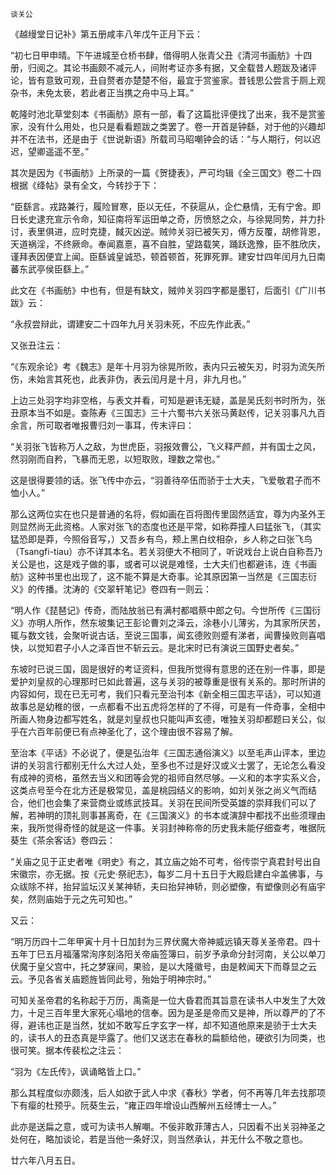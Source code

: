     谈关公 

   《越缦堂日记补》第五册咸丰八年戊午正月下云：

   “初七日甲申晴。下午进城至仓桥书肆，借得明人张青父丑《清河书画舫》十四册，归阅之。其论书画颇不减元人，间附考证亦多有据，又全载昔人题跋及诸评论，皆有意致可观，丑自赘者亦楚楚不俗，最宜于赏鉴家。昔钱思公尝言于厕上观杂书，未免太亵，若此者正当携之舟中马上耳。”

   乾隆时池北草堂刻本《书画舫》原有一部，看了这篇批评便找了出来，我不是赏鉴家，没有什么用处，也只是看看题跋之类罢了。卷一开首是钟繇，对于他的兴趣却并不在法书，还是由于《世说新语》所载司马昭嘲钟会的话：“与人期行，何以迟迟，望卿遥遥不至。”

   其次是因为《书画舫》上所录的一篇《贺捷表》，严可均辑《全三国文》卷二十四根据《绛帖》录有全文，今转抄于下：

   “臣繇言。戎路兼行，履险冒寒，臣以无任，不获扈从，企伫悬情，无有宁舍。即日长史逮充宣示令命，知征南将军运田单之奇，厉愤怒之众，与徐晃同势，并力扑讨，表里俱进，应时克捷，馘灭凶逆。贼帅关羽已被矢刃，傅方反覆，胡修背恩，天道祸淫，不终厥命。奉闻嘉憙，喜不自胜，望路载笑，踊跃逸豫，臣不胜欣庆，谨拜表因便宜上闻。臣繇诚皇诚恐，顿首顿首，死罪死罪。建安廿四年闰月九日南蕃东武亭侯臣繇上。”

   此文在《书画舫》中也有，但是有缺文，贼帅关羽四字都是墨钉，后面引《广川书跋》云：

   “永叔尝辩此，谓建安二十四年九月关羽未死，不应先作此表。”

   又张丑注云：

   “《东观余论》考《魏志》是年十月羽为徐晃所败，表内只云被矢刃，时羽为流矢所伤，未始言其死也，此表非伪，表云闰月是十月，非九月也。”

   上边三处羽字均非空格，与表文并看，可知是避讳无疑，盖是吴氏刻书时所为，张丑原本当不如是。查陈寿《三国志》三十六蜀书六关张马黄赵传，记关羽事凡九百余言，所可取者唯报曹归刘一事耳，传末评曰：

   “关羽张飞皆称万人之敌，为世虎臣，羽报效曹公，飞义释严颜，并有国士之风，然羽刚而自矜，飞暴而无恩，以短取败，理数之常也。”

   这是很得要领的话。张飞传中亦云，“羽善待卒伍而骄于士大夫，飞爱敬君子而不恤小人。”

   那么这两位实在也只是普通的名将，假如画在百将图传里固然适宜，尊为内圣外王则显然尚无此资格。人家对张飞的态度也还是平常，如称莽撞人曰猛张飞，（其实猛恐即是莽，今照俗音写，）又吾乡有鸟，颊上黑白纹相杂，乡人称之曰张飞鸟（Tsangfi-tiau）亦不详其本名。若关羽便大不相同了，听说戏台上说白自称吾乃关公是也，这是戏子做的事，或者可以说是难怪，士大夫们也都避讳，连《书画舫》这种书里也出现了，这不能不算是大奇事。论其原因第一当然是《三国志衍义》的传播。沈涛的《交翠轩笔记》卷四有一则云：

   “明人作《琵琶记》传奇，而陆放翁已有满村都唱蔡中郎之句。今世所传《三国衍义》亦明人所作，然东坡集记王彭论曹刘之泽云，涂巷小儿薄劣，为其家所厌苦，辄与数文钱，会聚听说古话，至说三国事，闻玄德败则蹙有涕者，闻曹操败则喜唱快，以觉知君子小人之泽百世不斩云云。是北宋时已有演说三国野史者矣。”

   东坡时已说三国，固是很好的考证资料，但我所觉得有意思的还在别一件事，即是爱护刘皇叔的心理那时已如此普遍，这与关羽的被尊重是很有关系的。那时所讲的内容如何，现在已无可考，我们只看元至治刊本《新全相三国志平话》，可以知道故事总是幼稚的很，一点都看不出五虎将怎样的了不得，可是有一件奇事，全相中所画人物身边都写姓名，就是刘皇叔也只能叫声玄德，唯独关羽却都题曰关公，似乎在六百年前便已有点神圣化了，这个理由很不容易了解。

   至治本《平话》不必说了，便是弘治年《三国志通俗演义》以至毛声山评本，里边讲的关羽言行都别无什么大过人处，至多也不过是好汉或义士罢了，无论怎么看没有成神的资格，虽然去当义和团等会党的祖师自然尽够。—义和的本字实系义合，这类点号至今在北方还是极常见，盖是桃园结义的影响，如刘关张之尚义气而结合，他们也会集了来营商业或练武技耳。关羽在民间所受英雄的崇拜我们可以了解，若神明的顶礼则事甚离奇，在《三国演义》的书本或演辞中都找不出些须理由来，我所觉得奇怪的就是这一件事。关羽封神称帝的历史我未能仔细查考，唯据阮葵生《茶余客话》卷四云：

   “关庙之见于正史者唯《明史》有之，其立庙之始不可考，俗传崇宁真君封号出自宋徽宗，亦无据。按《元史·祭祀志》，每岁二月十五日于大殿启建白伞盖佛事，与众祓除不祥，抬舁监坛汉关某神轿，夫曰抬舁神轿，则必塑像，有塑像则必有庙宇矣，然则庙始于元之先可知也。”

   又云：

   “明万历四十二年甲寅十月十日加封为三界伏魔大帝神威远镇天尊关圣帝君。四十五年丁巳五月福藩常洵序刻洛阳关帝庙签簿曰，前岁予承命分封河南，关公以单刀伏魔于皇父宫中，托之梦寐间，果验，是以大隆徽号，由是敕闻天下而尊显之云云。予见各省关庙题旌皆同此号，殆始于明神宗时。”

   可知关圣帝君的名称起于万历，禹斋是一位大昏君而其旨意在读书人中发生了大效力，十足三百年里大家死心塌地的信奉。因为是圣是帝而又是神，所以尊严的了不得，避讳也正是当然，犹如不敢写丘字玄字一样，却不知道他原来是骄于士大夫的，读书人的丑态真是毕露了。他们又送志在春秋的扁额给他，硬欲引为同类，也很可笑。据本传裴松之注云：

   “羽为《左氏传》，讽诵略皆上口。”

   那么其程度似亦颇浅，后人如欲于武人中求《春秋》学者，何不再等几年去找那项下有瘿的杜预乎。阮葵生云，“雍正四年增设山西解州五经博士一人。”

   此亦是送扁之意，或可为读书人解嘲。不佞非敢菲薄古人，只因看不出关羽神圣之处何在，略加谈论，若是当他一条好汉，则当然承认，并无什么不敬之意也。

   廿六年八月五日。

